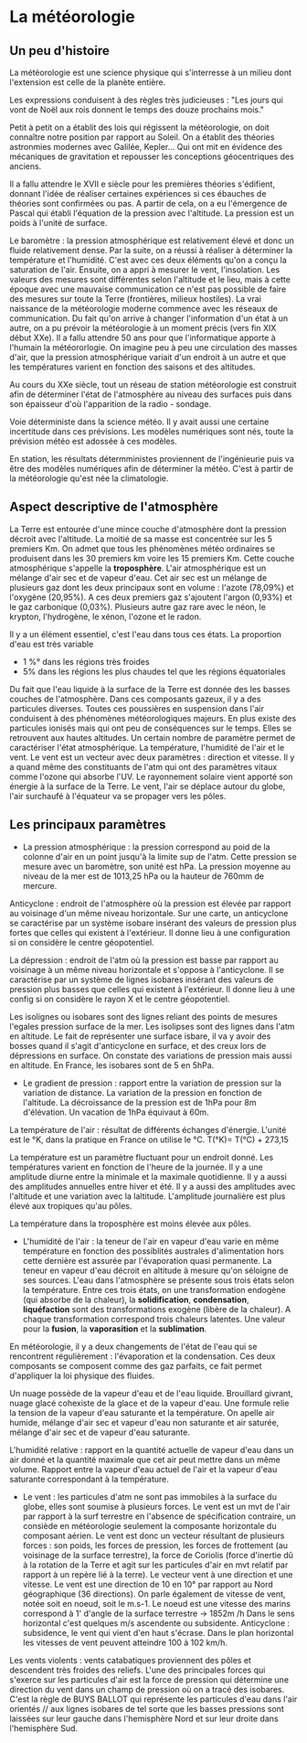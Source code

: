 # La météorologie

## Un peu d'histoire

La météorologie est une science physique qui s'interresse à un milieu dont l'extension est celle de la planète entière. 

Les expressions conduisent à des règles très judicieuses : "Les jours qui vont de Noël aux rois donnent le temps des douze prochains mois."

Petit à petit on a établit des lois qui régissent la météorologie, on doit connaître notre position par rapport au Soleil. On a établit des théories astronmies modernes avec Galilée, Kepler... Qui ont mit en évidence des mécaniques de gravitation et repousser les conceptions géocentriques des anciens. 

Il a fallu attendre le XVII e siècle pour les premières théories s'édifient, donnant l'idée de réaliser certaines expériences si ces ébauches de théories sont confirmées ou pas. A partir de cela, on a eu l'émergence de Pascal qui établi l'équation de la pression avec l'altitude. La pression est un poids à l'unité de surface. 

Le baromètre : la pression atmosphérique est relativement élevé et donc un fluide relativement dense. Par la suite, on a réussi à réaliser à déterminer la température et l'humidité. C'est avec ces deux éléments qu'on a conçu la saturation de l'air. Ensuite, on a appri à mesurer le vent, l'insolation. Les valeurs des mesures sont différentes selon l'altitude et le lieu, mais à cette époque avec une mauvaise communication ce n'est pas possible de faire des mesures sur toute la Terre (frontières, milieux hostiles). La vrai naissance de la météorologie moderne commence avec les réseaux de communication. Du fait qu'on arrive à changer l'information d'un état à un autre, on a pu prévoir la météorologie à un moment précis (vers fin XIX début XXe). Il a fallu attendre 50 ans pour que l'informatique apporte à l'humain la météororlogie. On imagine peu à peu une circulation des masses d'air, que la pression atmosphérique variait d'un endroit à un autre et que les températures varient en fonction des saisons et des altitudes. 

Au cours du XXe siècle, tout un réseau de station météorologie est construit afin de déterminer  l'état de l'atmosphère au niveau des surfaces puis dans son épaisseur d'où l'apparition de la radio - sondage.

Voie déterministe dans la science météo. Il y avait aussi une certaine incertitude dans ces prévisions. Les modèles numériques sont nés, toute la prévision météo est adossée à ces modèles.

En station, les résultats détermministes proviennent de l'ingénieurie puis va être des modèles numériques afin de déterminer la météo. C'est à partir de la météorologie qu'est née la climatologie. 

## Aspect descriptive de l'atmosphère

La Terre est entourée d'une mince couche d'atmosphère dont la pression décroit avec l'altitude. La moitié de sa masse est concentrée sur les 5 premiers Km. On admet que tous les phénomènes météo ordinaires se produisent dans les 30 premiers km voire les 15 premiers Km. Cette couche atmosphérique s'appelle la **troposphère**. L'air atmosphérique est un mélange d'air sec et de vapeur d'eau. Cet air sec est un mélange de plusieurs gaz dont les deux principaux sont en volume : l'azote (78,09%) et l'oxygène (20,95%). A ces deux premiers gaz s'ajoutent l'argon (0,93%) et le gaz carbonique (0,03%). Plusieurs autre gaz rare avec le néon, le krypton, l'hydrogène, le xénon, l'ozone et le radon.

Il y a un élément essentiel, c'est l'eau dans tous ces états. La proportion d'eau est très variable

* 1 %°  dans les régions très froides
* 5% dans les régions les plus chaudes tel que les régions équatoriales

Du fait que l'eau liquide à la surface de la Terre est donnée des les basses couches de l'atmosphère. Dans ces composants gazeux, il y a des particules diverses. Toutes ces poussières en suspension dans l'air conduisent à des phénomènes météorologiques majeurs. En plus existe des particules ionisés mais qui ont peu de conséquences sur le temps. Elles se retrouvent aux hautes altitudes. Un certain nombre de paramètre permet de caractériser l'état atmosphérique. La température, l'humidité de l'air et le vent. Le vent est un vecteur avec deux paramètres : direction et vitesse. Il y a quand même des constituants de l'atm qui ont des paramètres vitaux comme l'ozone qui absorbe l'UV. Le rayonnement solaire vient apporté son énergie à la surface de la Terre. Le vent, l'air se déplace autour du globe, l'air surchaufé à l'équateur va se propager vers les pôles. 

## Les principaux paramètres

* La pression atmosphérique : la pression correspond au poid de la colonne d'air en un point jusqu'à la limite sup de l'atm. Cette pression se mesure avec un  baromètre, son unité est hPa. La pression moyenne au niveau de la mer est de 1013,25 hPa ou la hauteur de 760mm de mercure. 

Anticyclone : endroit de l'atmosphère où la pression est élevée par rapport au voisinage d'un même niveau horizontale. Sur une carte, un anticyclone se caractérise par un système isobare insérant des valeurs de pression plus fortes que celles qui existent à l'extérieur. Il donne lieu à une configuration si on considère le centre géopotentiel. 

La dépression : endroit de l'atm où la pression est basse par rapport au voisinage à un même niveau horizontale et s'oppose à l'anticyclone. Il se caractérise par un système de lignes isobares insérant des valeurs de pression plus basses que celles qui existent à l'extérieur. Il donne lieu à une config si on considère le rayon X et le centre géopotentiel.

Les isolignes ou isobares sont des lignes reliant des points de mesures l'egales pression surface de la mer. Les isolipses sont des lignes dans l'atm en altitude. Le fait de représenter une surface isbare, il va y avoir des bosses quand il s'agit d'anticyclone en surface, et des creux lors de dépressions en surface. On constate des variations de pression mais aussi en altitude. En France, les isobares sont de 5 en 5hPa.

* Le gradient de pression : rapport entre la variation de pression sur la variation de distance. La variation de la pression en fonction de l'altitude. La décroissance de la pression est de 1hPa pour 8m d'élévation. Un vacation de 1hPa équivaut à 60m.

La température de l'air : résultat de différents échanges d'énergie. L'unité est le °K, dans la pratique en France on utilise le °C. T(°K)= T(°C) + 273,15

La température est un paramètre fluctuant pour un endroit donné. Les températures varient en fonction de l'heure de la journée. Il y a une amplitude diurne entre la minimale et la maximale quotidienne. Il y a aussi des amplitudes annuelles entre hiver et été. Il y a aussi des amplitudes avec l'altitude et une variation avec  la laltitude. L'amplitude journalière est plus élevé aux tropiques qu'au pôles.

La température dans la troposphère est moins élevée aux pôles. 

* L'humidité de l'air : la teneur de l'air en vapeur d'eau varie en même température en fonction des possiblités australes d'alimentation hors cette dernière est assurée par l'évaporation quasi permanente.  La teneur en vapeur d'eau décroit en altitude à mesure qu'on séloigne de ses sources. L'eau dans l'atmosphère se présente sous trois états selon la température. Entre ces trois états, on une transformation endogène (qui absorbe de la chaleur), la **solidification**, **condensation**, **liquéfaction** sont des transformations exogène (libère de la chaleur). A chaque transformation correspond trois chaleurs latentes. Une valeur pour la **fusion**, la **vaporasition** et la **sublimation**. 

En météorologie, il y a deux changements de l'état de l'eau qui se rencontrent régulièrement : l'évaporation et la condensation. Ces deux composants se composent comme des gaz parfaits, ce fait permet d'appliquer la loi physique des fluides. 

Un nuage possède de la vapeur d'eau et de l'eau liquide. Brouillard givrant, nuage glacé cohexiste de la glace et de la vapeur d'eau. Une formule relie la tension de la vapeur d'eau saturante et la température. On apelle air humide, mélange d'air sec et vapeur d'eau non saturante et air saturée, mélange d'air sec et de vapeur d'eau saturante.  

L'humidité relative : rapport en la quantité actuelle de vapeur d'eau dans un air donné et la quantité maximale que cet air peut mettre dans un même volume. Rapport entre la vapeur d'eau actuel de l'air et la vapeur d'eau saturante correspondant à la température. 

* Le vent : les particules d'atm ne sont pas immobiles à la surface du globe, elles sont soumise à plusieurs forces. Le vent est un mvt de l'air par rapport à la surf terrestre en l'absence de spécification contraire, un consiède en météorologie seulement la composante horizontale du composant aérien. Le vent est donc un vecteur résultant de plusieurs forces : son poids, les forces de pression, les forces de frottement (au voisinage de la surface terrestre), la force de Coriolis (force d'inertie dû à la rotation de la Terre et agit sur les particules d'air en mvt relatif par rapport à un repère lié à la terre). Le vecteur vent à une direction et une vitesse. Le vent est une direction de 10 en 10° par rapport au Nord géographique (36 directions). On parle également de vitesse de vent, notée soit en noeud, soit le m.s-1. Le noeud est une vitesse des marins correspond à 1' d'angle de la surface terrestre -> 1852m /h
Dans le sens horizontal c'est quelques m/s ascendente ou subsidente. Anticyclone : subsidence, le vent qui vient d'en haut s'écrase. Dans le plan horizontal les vitesses de vent peuvent atteindre 100 à 102 km/h.

Les vents violents : vents catabatiques proviennent des pôles et descendent très froides des reliefs. L'une des principales forces qui s'exerce sur les particules d'air est la force de pression qui détermine une direction du vent dans un champ de pression où on a tracé des isobares. C'est la règle de BUYS BALLOT qui représente les particules d'eau dans l'air orientés // aux lignes isobares de tel sorte que les basses pressions sont laissées sur leur gauche dans l'hemisphère Nord et sur leur droite dans l'hemisphère Sud.